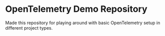 # OpenTelemetry Demo Repository
Made this repository for playing around with basic OpenTelemetry setup in different project types.